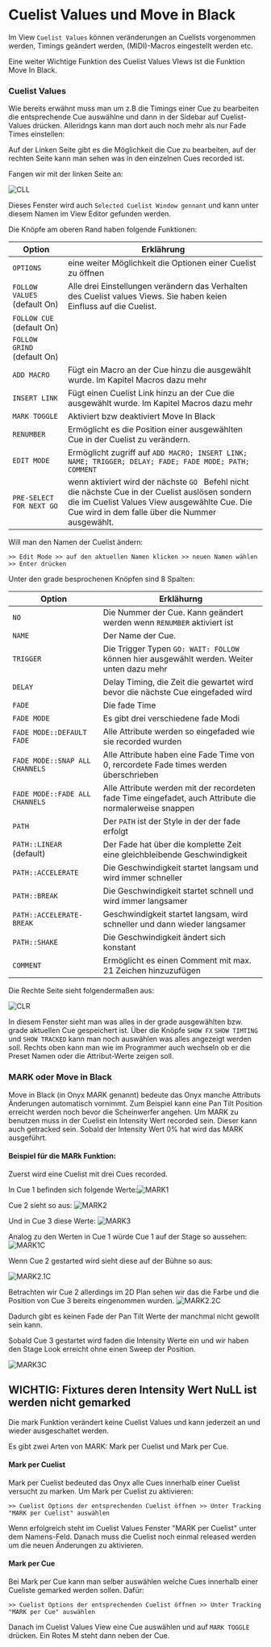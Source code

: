 # Cuelist Values und Move in Black

Im View `Cuelist Values` können veränderungen an Cuelists vorgenommen werden, Timings geändert werden, (MIDI)-Macros eingestellt werden etc. 

Eine weiter Wichtige Funktion des Cuelist Values VIews ist die Funktion Move In Black. 

### Cuelist Values

Wie bereits erwähnt muss man um z.B die Timings einer Cue zu bearbeiten die entsprechende Cue auswählne und dann in der Sidebar auf Cuelist-Values drücken. Alleridngs kann man dort auch noch mehr als nur Fade Times einstellen:

Auf der Linken Seite gibt es die Möglichkeit die Cue zu bearbeiten, auf der rechten Seite kann man sehen was in den einzelnen Cues recorded ist.

Fangen wir  mit der linken Seite an:

![CLL](Pics/12_CLValuesL.PNG)

Dieses Fenster wird auch `Selected Cuelist Window gennant` und kann unter diesem Namen im View Editor gefunden werden.

Die Knöpfe am oberen Rand haben folgende Funktionen:

| Option                        | Erklährung                                                   |
| ----------------------------- | ------------------------------------------------------------ |
| `OPTIONS`                     | eine weiter Möglichkeit die Optionen einer Cuelist zu öffnen |
| `FOLLOW VALUES ` (default On) | Alle drei Einstellungen verändern das Verhalten des Cuelist values Views. Sie haben keien Einfluss auf die Cuelist. |
| `FOLLOW CUE` (default On)     |                                                              |
| `FOLLOW GRIND` (default On)   |                                                              |
| `ADD MACRO`                   | Fügt ein Macro an der Cue hinzu die ausgewählt wurde. Im Kapitel Macros dazu mehr |
| `INSERT LINK`                 | Fügt einen Cuelist Link hinzu an der Cue die ausgewählt wurde. Im Kapitel Macros dazu mehr |
| `MARK TOGGLE`                 | Aktiviert bzw deaktiviert Move In Black                      |
| `RENUMBER`                    | Ermöglicht es die Position einer ausgewählten Cue in der Cuelist zu verändern. |
| `EDIT MODE`                   | Ermöglicht zugriff auf `ADD MACRO; INSERT LINK; NAME; TRIGGER; DELAY; FADE; FADE MODE; PATH; COMMENT` |
| `PRE-SELECT FOR NEXT GO`      | wenn aktiviert wird der nächste `GO ` Befehl nicht die nächste Cue in der Cuelist auslösen sondern die im Cuelist Values View ausgewählte Cue. Die Cue wird in dem falle über die Nummer ausgewählt. |

Will man den Namen der Cuelist ändern:

```
>> Edit Mode >> auf den aktuellen Namen klicken >> neuen Namen wählen >> Enter drücken
```

Unter den grade besprochenen Knöpfen sind 8 Spalten:

| Option                         | Erklähurng                                                   |
| ------------------------------ | ------------------------------------------------------------ |
| `NO`                           | Die Nummer der Cue. Kann geändert werden wenn `RENUMBER` aktiviert ist |
| `NAME`                         | Der Name der Cue.                                            |
| `TRIGGER`                      | Die Trigger Typen `GO: WAIT: FOLLOW` können hier ausgewählt werden. Weiter unten dazu mehr |
| `DELAY`                        | Delay Timing, die Zeit die gewartet wird bevor die nächste Cue eingefaded wird |
| `FADE`                         | Die fade Time                                                |
| `FADE MODE`                    | Es gibt drei verschiedene fade Modi                          |
| `FADE MODE::DEFAULT FADE`      | Alle Attribute werden so eingefaded wie sie recorded wurden  |
| `FADE MODE::SNAP ALL CHANNELS` | Alle Attribute haben eine Fade Time von 0, rercordete Fade times werden überschrieben |
| `FADE MODE::FADE ALL CHANNELS` | Alle Attribute werden mit der recordeten fade Time eingefadet, auch Attribute die normalerweise snappen |
| `PATH`                         | Der `PATH` ist der Style in der der fade erfolgt             |
| `PATH::LINEAR` (default)       | Der Fade hat über die komplette Zeit eine gleichbleibende Geschwindigkeit |
| `PATH::ACCELERATE`             | Die Geschwindigkeit startet langsam und wird immer schneller |
| `PATH::BREAK`                  | Die Geschwindigkeit startet schnell und wird immer langsamer |
| `PATH::ACCELERATE-BREAK`       | Geschwindigkeit startet langsam, wird schneller und dann wieder langsamer |
| `PATH::SHAKE`                  | Die Geschwindigkeit ändert sich konstant                     |
| `COMMENT`                      | Ermöglicht es einen Comment mit max. 21 Zeichen hinzuzufügen |



Die Rechte Seite sieht folgendermaßen aus:

![CLR](Pics/12_CLValuesR.PNG)

In diesem Fenster sieht man was alles in der grade ausgewählten bzw. grade aktuellen Cue gespeichert ist. Über die Knöpfe `SHOW FX` `SHOW TIMTING` und `SHOW TRACKED` kann man noch auswählen was alles angezeigt werden soll. Rechts oben kann man wie im Programmer auch wechseln ob er die Preset Namen oder die Attribut-Werte zeigen soll.

### MARK oder Move in Black

Move in Black (in Onyx MARK genannt) bedeute das Onyx manche Attributs Änderungen automatisch vornimmt. Zum Beispiel kann eine Pan Tilt Position erreicht werden noch bevor die Scheinwerfer angehen. Um MARK zu benutzen muss in der Cuelist ein Intensity Wert recorded sein. Dieser kann auch getracked sein. Sobald der Intensity Wert 0% hat wird das MARK ausgeführt.

#### Beispiel für die MARk Funktion:

Zuerst wird eine Cuelist mit drei Cues recorded. 

In Cue 1 befinden sich folgende Werte:![MARK1](Pics/12_MARK1.PNG)

Cue 2 sieht so aus:							   ![MARK2](Pics/12_MARK2.PNG)

Und in Cue 3 diese Werte: ![MARK3](Pics/12_MARK3.PNG)

Analog zu den Werten in Cue 1 würde Cue 1 auf der Stage so aussehen: ![MARK1C](Pics/12_MARK1C.PNG)

Wenn Cue 2 gestarted wird sieht diese auf der Bühne so aus: 

![MARK2.1C](Pics/12_MARK2.1C.PNG)

Betrachten wir Cue 2 allerdings im 2D Plan sehen wir das die Farbe und die Position von Cue 3 bereits eingenommen wurden. ![MARK2.2C](Pics/12_MARK2.2C.PNG)

Dadurch gibt es keinen Fade der Pan Tilt Werte der manchmal nicht gewollt sein kann.

Sobald Cue 3 gestartet wird faden die Intensity Werte ein und wir haben den Stage Look erreicht ohne einen Sweep der Position.

![MARK3C](Pics/12_MARK3C.PNG)

## WICHTIG: Fixtures deren Intensity Wert NuLL ist werden nicht gemarked

Die mark Funktion verändert keine Cuelist Values und kann jederzeit an und wieder ausgeschaltet werden.

Es gibt zwei Arten von MARK: Mark per Cuelist und Mark per Cue. 

#### Mark per Cuelist 

Mark per Cuelist bedeuted das Onyx alle Cues innerhalb einer Cuelist versucht zu marken. Um Mark per Cuelist zu aktivieren:

```
>> Cuelist Options der entsprechenden Cuelist öffnen >> Unter Tracking "MARK per Cuelist" auswählen
```

Wenn erfolgreich steht im Cuelist Values Fenster "MARK per Cuelist" unter dem Namens-Feld. Danach muss die Cuelist noch einmal released werden um die neuen Änderungen zu aktivieren.

#### Mark per Cue

Bei Mark per Cue kann man selber auswählen welche Cues innerhalb einer Cueliste gemarked werden sollen. Dafür:

```
>> Cuelist Options der entsprechenden Cuelist öffnen >> Unter Tracking "MARK per Cue" auswählen
```

Danach im Cuelist Values View eine Cue auswählen und auf `MARK TOGGLE` drücken. Ein Rotes M steht dann neben der Cue. 